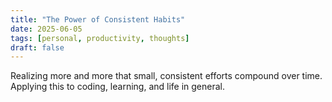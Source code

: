 ```yaml
---
title: "The Power of Consistent Habits"
date: 2025-06-05
tags: [personal, productivity, thoughts]
draft: false
---
```


Realizing more and more that small, consistent efforts compound over time.
Applying this to coding, learning, and life in general.